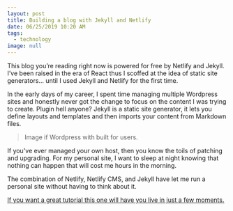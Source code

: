 ```yaml
---
layout: post
title: Building a blog with Jekyll and Netlify
date: 06/25/2019 10:20 AM
tags:
  - technology
image: null
---
```

This blog you’re reading right now is powered for free by Netlify and Jekyll. I’ve been raised in the era of React thus I scoffed at the idea of static site generators… until I used Jekyll and Netlify for the first time.

In the early days of my career, I spent time managing multiple Wordpress sites and honestly never got the change to focus on the content I was trying to create. Plugin hell anyone? Jekyll is a static site generator, it lets you define layouts and templates and then imports your content from Markdown files.

> Image if Wordpress with built for users.

If you've ever managed your own host, then you know the toils of patching and upgrading. For my personal site, I want to sleep at night knowing that nothing can happen that will cost me hours in the morning.

The combination of Netlify, Netlify CMS, and Jekyll have let me run a personal site without having to think about it.

[If you want a great tutorial this one will have you live in just a few moments.](https://github.com/netlify-templates/jekyll-netlify-cms)



